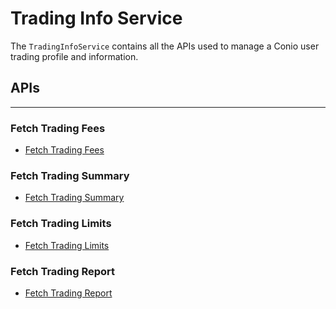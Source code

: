 # Trading Info Service

The `TradingInfoService` contains all the APIs used to manage a Conio user trading profile and information.

## APIs
---

### Fetch Trading Fees
- [Fetch Trading Fees](TradingInfoService/FetchTradingFees.md)

### Fetch Trading Summary
- [Fetch Trading Summary](TradingInfoService/FetchTradingSummary.md)

### Fetch Trading Limits
- [Fetch Trading Limits](TradingInfoService/FetchTradingLimits.md)

### Fetch Trading Report
- [Fetch Trading Report](TradingInfoService/FetchTradingReport.md)
